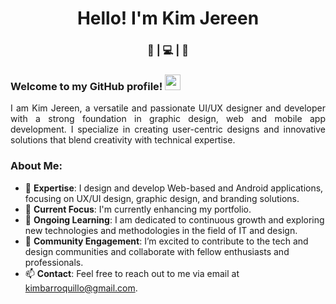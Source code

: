 <div align="center">
  <h1>Hello! I'm Kim Jereen</h1> 
</div>

<h3 align="center"> 🐶 | 💻 | 🐻 </h3>

### Welcome to my GitHub profile! <img src="https://media.giphy.com/media/hvRJCLFzcasrR4ia7z/giphy.gif" width="25px">

<p align="justify">
  I am Kim Jereen, a versatile and passionate UI/UX designer and developer with a strong foundation in graphic design, web and mobile app development. I specialize in creating user-centric designs and innovative solutions that blend creativity with technical expertise.
</p>

### About Me:

- 👀 **Expertise**: I design and develop Web-based and Android applications, focusing on UX/UI design, graphic design, and branding solutions.
- 🌱 **Current Focus**: I'm currently enhancing my portfolio.
- 💼 **Ongoing Learning**: I am dedicated to continuous growth and exploring new technologies and methodologies in the field of IT and design.
- 💞️ **Community Engagement**: I’m excited to contribute to the tech and design communities and collaborate with fellow enthusiasts and professionals.
- 📫 **Contact**: Feel free to reach out to me via email at kimbarroquillo@gmail.com.

<!---
kimjereen/kimjereen is a ✨ special ✨ repository because its `README.md` (this file) appears on your GitHub profile.
You can click the Preview link to take a look at your changes.
--->
